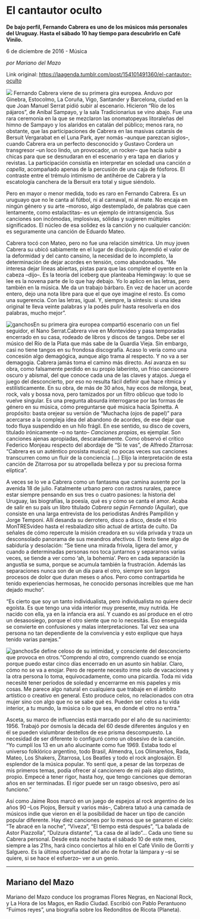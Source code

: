 # El cantautor oculto

**De bajo perfil, Fernando Cabrera es uno de los músicos más personales del Uruguay. Hasta el sábado 10 hay tiempo para descubrirlo en Café Vinilo.**

6 de diciembre de 2016 - Música

_por Mariano del Mazo_

Link original: https://laagenda.tumblr.com/post/154101491360/el-cantautor-oculto

![](https://64.media.tumblr.com/24b422a0aafce82d447641052e9ed2fa/tumblr_inline_pk0l6kA9II1t6q87u_500.jpg)
Fernando Cabrera viene de su primera gira europea. Anduvo por Ginebra, Estocolmo, La Coruña, Vigo, Santander y Barcelona, ciudad en la que Joan Manuel Serrat pidió subir al escenario. Hicieron “Río de los pájaros”, de Aníbal Sampayo, y la sala Tradicionarius se vino abajo. Fue una rara ceremonia en la que se mezclaron las onomatopeyas litoraleñas del himno de Sampayo y los alaridos en catalán del público; menos rara, no obstante, que las participaciones de Cabrera en las masivas catarsis de Bersuit Vergarabat en el Luna Park, ayer nomás –aunque parezcan siglos–, cuando Cabrera era un perfecto desconocido y Gustavo Cordera un transgresor –un loco lindo, un provocador, un rocker– que hacía subir a chicas para que se desnudaran en el escenario y era tapa en diarios y revistas. La participación consistía en interpretar en soledad una canción *a capella*, acompañado apenas de la percusión de una caja de fósforos. El contraste entre el trémulo intimismo de antihéroe de Cabrera y la escatología canchera de la Bersuit era total y sigue siéndolo. 

Pero en mayor o menor medida, todo es raro en Fernando Cabrera. Es un uruguayo que no le canta al fútbol, ni al carnaval, ni al mate. No encaja en ningún género y su arte –moroso, algo destemplado, de palabras que caen lentamente, como estalactitas– es un ejemplo de intransigencia. Sus canciones son incómodas, implosivas, sólidas y sugieren múltiples significados. El núcleo de esa solidez es la canción y no cualquier canción: es seguramente una canción de Eduardo Mateo.

Cabrera tocó con Mateo, pero no fue una relación simétrica. Un muy joven Cabrera su ubicó sabiamente en el lugar de discípulo. Aprendió el valor de la deformidad y del canto cansino, la necesidad de lo incompleto, la determinación de dejar acordes en tensión, como abandonados. “Me interesa dejar líneas abiertas, pistas para que las complete el oyente en la cabeza –dijo–. Es la teoría del iceberg que planteaba Hemingway: lo que se lee es la novena parte de lo que hay debajo. Yo lo aplico en las letras, pero también en la música. Me da un trabajo bárbaro. En vez de hacer un acorde entero, dejo una nota libre para que el que oye imagine el resto. Es como una sugerencia. Con las letras, igual. Y, siempre, la síntesis: si una idea original te lleva veinte palabras y la podés pulir hasta resolverla en dos palabras, mucho mejor”.

![ganchos](https://64.media.tumblr.com/d83ecdf25a547b1b1058669d703c5543/tumblr_inline_pk0l6kZKSu1t6q87u_500.jpg)En su primera gira europea compartió escenario con un fiel seguidor, el Nano Serrat.Cabrera vive en Montevideo y pasa temporadas encerrado en su casa, rodeado de libros y discos de tangos. Debe ser el músico del Río de la Plata que más sabe de la Guardia Vieja. Sin embargo, casi no tiene tangos en su frondosa discografía. Acaso lo vería como una concesión algo demagógica, aunque algo trama al respecto. Y no va a ser demagogia. Cabrera jamás toma el camino más directo. Así avanza en su obra, como falsamente perdido en su propio laberinto, un friso cancionero oscuro y abismal, del que conoce cada una de las claves y atajos. Juega el juego del desconcierto, por eso no resulta fácil definir qué hace rítmica y estilísticamente. En su obra, de más de 30 años, hay ecos de milonga, beat, rock, vals y bossa nova, pero tamizados por un filtro oblicuo que todo lo vuelve singular. Es una pregunta absurda interrogarse por las formas de género en su música, cómo preguntarse qué música hacía Spinetta. A propósito: basta orejear su versión de “Muchacha (ojos de papel)” para acercarse a la compleja idea del abandono de acordes, de ese dejar que todo fluya suspendido en un hilo frágil. En ese sentido, su disco de covers, titulado irónicamente –o no tanto– *Canciones propias*, es ejemplar. Son canciones ajenas apropiadas, descaradamente. Como observó el crítico Federico Monjeau respecto del abordaje de “Si te vas”, de Alfredo Zitarrosa: “Cabrera es un auténtico prosista musical; no pocas veces sus canciones transcurren como un fluir de la conciencia (…) Elijo la interpretación de esta canción de Zitarrosa por su atropellada belleza y por su preciosa forma elíptica”.

A veces se lo ve a Cabrera como un fantasma que camina ausente por la avenida 18 de julio. Fatalmente urbano pero con rastros rurales, parece estar siempre pensando en sus tres o cuatro pasiones: la historia del Uruguay, las biografías, la poesía, qué es y cómo se canta el amor. Acaba de salir en su país un libro titulado *Cabrera según Fernando* (Aguilar), que consiste en una larga entrevista de los periodistas Andrés Pampillón y Jorge Temponi. Allí desanda su derrotero, disco a disco, desde el trío MonTRESvideo hasta el resbaladizo sitio actual de artista de culto. Da señales de cómo repercute la misión creadora en su vida privada y traza un desconsolado panorama de sus meandros afectivos. El texto tiene algo de sabiduría y desolación: “Se tiene una mirada frívola, ligera del amor, y cuando a determinadas personas nos toca juntarnos y separarnos varias veces, se tiende a ver como ‘ah, la bohemia’. Pero en cada separación la angustia se suma, porque se acumula también la frustración. Además las separaciones nunca son de un día para el otro, siempre son largos procesos de dolor que duran meses o años. Pero como contrapartida he tenido experiencias hermosas, he conocido personas increíbles que me han dejado mucho”.

“Es cierto que soy un tanto individualista, pero individualista no quiere decir egoísta. Es que tengo una vida interior muy presente, muy nutrida. He nacido con ella, ya en la infancia era así. Y cuando es así produce en el otro un desasosiego, porque el otro siente que no lo necesitás. Eso enseguida se convierte en confusiones y malas interpretaciones. Tal vez sea una persona no tan dependiente de la convivencia y esto explique que haya tenido varias parejas.”

![ganchos](https://64.media.tumblr.com/0f15fc9e94754ca7684737a8c7c5a461/tumblr_inline_pk0l6l6yxu1t6q87u_500.jpg)Se define celoso de su intimidad, y consciente del desconcierto que provoca en otros.“Comprendo al otro, comprendo cuando se enoja porque puedo estar cinco días encerrado en un asunto sin hablar. Claro, cómo no se va a enojar. Pero de repente necesito irme solo de vacaciones y la otra persona lo toma, equivocadamente, como una picardía. Toda mi vida necesité tener períodos de soledad y encerrarme en mis papeles y mis cosas. Me parece algo natural en cualquiera que trabaje en el ámbito artístico o creativo en general. Esto produce celos, no relacionados con otra mujer sino con algo que no se sabe qué es. Pueden ser celos a tu vida interior, a tu mundo, la música o lo que sea, en donde el otro no entra.”

Asceta, su marco de influencias está marcado por el año de su nacimiento: 1956. Trabajó por ósmosis la década del 60 desde diferentes ángulos y en él se pueden vislumbrar destellos de ese prisma descompuesto. La necesidad de ser diferente lo configuró como un obsesivo de la canción. “Yo cumplí los 13 en un año alucinante como fue 1969. Estaba todo el universo folklórico argentino, todo Brasil, Almendra, Los Olimareños, Rada, Mateo, Los Shakers, Zitarrosa, Los Beatles y todo el rock anglosajón. El esplendor de la música popular. Yo sentí que, a pesar de las torpezas de mis primeros temas, podía ofrecer al cancionero de mi país algo distinto, propio. Empecé a tener rigor, hasta hoy, que tengo canciones que demoran años en ser terminadas. El rigor puede ser un rasgo obsesivo, pero así funciono.”

Así como Jaime Roos marcó en un juego de espejos al rock argentino de los años 90 –Los Piojos, Bersuit y varios más–, Cabrera tatuó a una camada de músicos indie que vieron en él la posibilidad de hacer un tipo de canción popular diferente. Hay diez canciones por lo menos que se ganaron el cielo: “Te abracé en la noche”, “Viveza”, “El tiempo está después”, “La balada de Astor Piazzolla”, “Dulzura distante”, “La casa de al lado”… Cada uno tiene su Cabrera personal. Desde esta noche hasta el sábado 10 de este mes, siempre a las 21hs, hará cinco conciertos al hilo en el Café Vinilo de Gorriti y Salguero. Es la última oportunidad del año de frotar la lámpara y –si se quiere, si se hace el esfuerzo– ver a un genio.

  




---

 Mariano del Mazo
-----------------

 Mariano del Mazo conduce los programas Flores Negras, en Nacional Rock, y La Hora de los Magos, en Radio Ciudad. Escribió con Pablo Perantuono “Fuimos reyes”, una biografía sobre los Redonditos de Ricota (Planeta).

